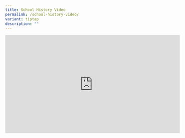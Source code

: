 ```yaml
---
title: School History Video
permalink: /school-history-video/
variant: tiptap
description: ""
---
```

<p></p>
<div class="iframe-wrapper">
<iframe height="315" width="560" allowfullscreen="true" frameborder="0" src="https://www.youtube.com/embed/lofRyLnwoZ4?si=RaBWJS5k29CarvHr"></iframe>
</div>
<p></p>